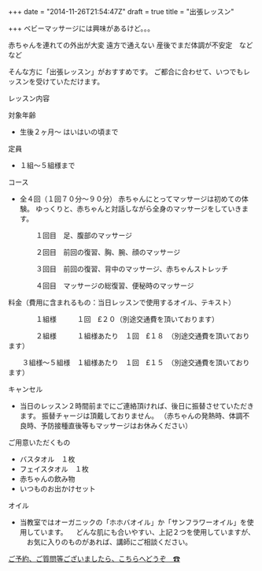 +++
date = "2014-11-26T21:54:47Z"
draft = true
title = "出張レッスン"

+++
ベビーマッサージには興味があるけど。。。

赤ちゃんを連れての外出が大変
遠方で通えない
産後でまだ体調が不安定　などなど

そんな方に「出張レッスン」がおすすめです。
ご都合に合わせて、いつでもレッスンを受けていただけます。

レッスン内容

対象年齢

* 生後２ヶ月〜 はいはいの頃まで

定員
* １組〜５組様まで

コース

* 全４回（１回７０分〜９０分）
  赤ちゃんにとってマッサージは初めての体験。
  ゆっくりと、赤ちゃんと対話しながら全身のマッサージをしていきます。

　　　　１回目　足、腹部のマッサージ

　　　　２回目　前回の復習、胸、腕、顔のマッサージ

　　　　３回目　前回の復習、背中のマッサージ、赤ちゃんストレッチ

　　　　４回目　マッサージの総復習、便秘時のマッサージ

料金（費用に含まれるもの：当日レッスンで使用するオイル、テキスト）

　　　　１組様　　　１回　£２０（別途交通費を頂いております）

　　　　２組様　　　１組様あたり　１回　£１８　（別途交通費を頂いております）

　　３組様〜５組様　１組様あたり　１回　£１５　（別途交通費を頂いております）

キャンセル

* 当日のレッスン２時間前までにご連絡頂ければ、後日に振替させていただきます。
  振替チャージは頂戴しておりません。
  （赤ちゃんの発熱時、体調不良時、予防接種直後等もマッサージはお休みください）

ご用意いただくもの

* バスタオル　１枚
* フェイスタオル　１枚
* 赤ちゃんの飲み物
* いつものお出かけセット

オイル

* 当教室ではオーガニックの「ホホバオイル」か「サンフラワーオイル」を使用しています。
　どんな肌にも合いやすい、上記２つを使用していますが、
　お気に入りのものがあれば、講師にご相談ください。

[ご予約、ご質問等ございましたら、こちらへどうぞ　☎](/contact)


